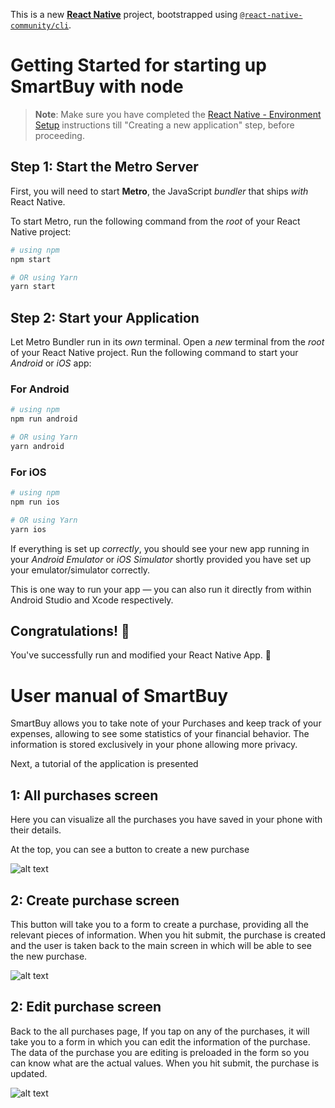 This is a new [**React Native**](https://reactnative.dev) project, bootstrapped using [`@react-native-community/cli`](https://github.com/react-native-community/cli).

# Getting Started for starting up SmartBuy with node

> **Note**: Make sure you have completed the [React Native - Environment Setup](https://reactnative.dev/docs/environment-setup) instructions till "Creating a new application" step, before proceeding.

## Step 1: Start the Metro Server

First, you will need to start **Metro**, the JavaScript _bundler_ that ships _with_ React Native.

To start Metro, run the following command from the _root_ of your React Native project:

```bash
# using npm
npm start

# OR using Yarn
yarn start
```

## Step 2: Start your Application

Let Metro Bundler run in its _own_ terminal. Open a _new_ terminal from the _root_ of your React Native project. Run the following command to start your _Android_ or _iOS_ app:

### For Android

```bash
# using npm
npm run android

# OR using Yarn
yarn android
```

### For iOS

```bash
# using npm
npm run ios

# OR using Yarn
yarn ios
```

If everything is set up _correctly_, you should see your new app running in your _Android Emulator_ or _iOS Simulator_ shortly provided you have set up your emulator/simulator correctly.

This is one way to run your app — you can also run it directly from within Android Studio and Xcode respectively.

## Congratulations! :tada:

You've successfully run and modified your React Native App. :partying_face:

# User manual of SmartBuy

SmartBuy allows you to take note of your Purchases and keep track of your expenses, allowing to see some statistics of your financial behavior. The information is stored exclusively in your phone allowing more privacy.

Next, a tutorial of the application is presented

## 1: All purchases screen

Here you can visualize all the purchases you have saved in your phone with their details.

At the top, you can see a button to create a new purchase

![alt text](image.png)

## 2: Create purchase screen

This button will take you to a form to create a purchase, providing all the relevant pieces of information. When you hit submit, the purchase is created and the user is taken back to the main screen in which will be able to see the new purchase.

![alt text](image-1.png)

## 2: Edit purchase screen

Back to the all purchases page, If you tap on any of the purchases, it will take you to a form in which you can edit the information of the purchase. The data of the purchase you are editing is preloaded in the form so you can know what are the actual values. When you hit submit, the purchase is updated.

![alt text](image-2.png)
